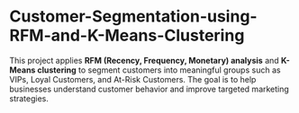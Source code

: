# Customer-Segmentation-using-RFM-and-K-Means-Clustering
This project applies **RFM (Recency, Frequency, Monetary) analysis** and **K-Means clustering** to segment customers into meaningful groups such as VIPs, Loyal Customers, and At-Risk Customers.   The goal is to help businesses understand customer behavior and improve targeted marketing strategies.  

